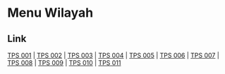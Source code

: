 # Menu Wilayah

## Link

[TPS 001](https://github.com/gigit-pemilu/pemilu-2024-21-kepulauan-riau/tree/main/pilpres/hitung-suara/sub/21-kepulauan-riau/sub/72-kota-tanjung-pinang/sub/03-tanjung-pinang-kota/sub/1003-senggarang/sub/001-tps)
 | 
[TPS 002](https://github.com/gigit-pemilu/pemilu-2024-21-kepulauan-riau/tree/main/pilpres/hitung-suara/sub/21-kepulauan-riau/sub/72-kota-tanjung-pinang/sub/03-tanjung-pinang-kota/sub/1003-senggarang/sub/002-tps)
 | 
[TPS 003](https://github.com/gigit-pemilu/pemilu-2024-21-kepulauan-riau/tree/main/pilpres/hitung-suara/sub/21-kepulauan-riau/sub/72-kota-tanjung-pinang/sub/03-tanjung-pinang-kota/sub/1003-senggarang/sub/003-tps)
 | 
[TPS 004](https://github.com/gigit-pemilu/pemilu-2024-21-kepulauan-riau/tree/main/pilpres/hitung-suara/sub/21-kepulauan-riau/sub/72-kota-tanjung-pinang/sub/03-tanjung-pinang-kota/sub/1003-senggarang/sub/004-tps)
 | 
[TPS 005](https://github.com/gigit-pemilu/pemilu-2024-21-kepulauan-riau/tree/main/pilpres/hitung-suara/sub/21-kepulauan-riau/sub/72-kota-tanjung-pinang/sub/03-tanjung-pinang-kota/sub/1003-senggarang/sub/005-tps)
 | 
[TPS 006](https://github.com/gigit-pemilu/pemilu-2024-21-kepulauan-riau/tree/main/pilpres/hitung-suara/sub/21-kepulauan-riau/sub/72-kota-tanjung-pinang/sub/03-tanjung-pinang-kota/sub/1003-senggarang/sub/006-tps)
 | 
[TPS 007](https://github.com/gigit-pemilu/pemilu-2024-21-kepulauan-riau/tree/main/pilpres/hitung-suara/sub/21-kepulauan-riau/sub/72-kota-tanjung-pinang/sub/03-tanjung-pinang-kota/sub/1003-senggarang/sub/007-tps)
 | 
[TPS 008](https://github.com/gigit-pemilu/pemilu-2024-21-kepulauan-riau/tree/main/pilpres/hitung-suara/sub/21-kepulauan-riau/sub/72-kota-tanjung-pinang/sub/03-tanjung-pinang-kota/sub/1003-senggarang/sub/008-tps)
 | 
[TPS 009](https://github.com/gigit-pemilu/pemilu-2024-21-kepulauan-riau/tree/main/pilpres/hitung-suara/sub/21-kepulauan-riau/sub/72-kota-tanjung-pinang/sub/03-tanjung-pinang-kota/sub/1003-senggarang/sub/009-tps)
 | 
[TPS 010](https://github.com/gigit-pemilu/pemilu-2024-21-kepulauan-riau/tree/main/pilpres/hitung-suara/sub/21-kepulauan-riau/sub/72-kota-tanjung-pinang/sub/03-tanjung-pinang-kota/sub/1003-senggarang/sub/010-tps)
 | 
[TPS 011](https://github.com/gigit-pemilu/pemilu-2024-21-kepulauan-riau/tree/main/pilpres/hitung-suara/sub/21-kepulauan-riau/sub/72-kota-tanjung-pinang/sub/03-tanjung-pinang-kota/sub/1003-senggarang/sub/011-tps)

